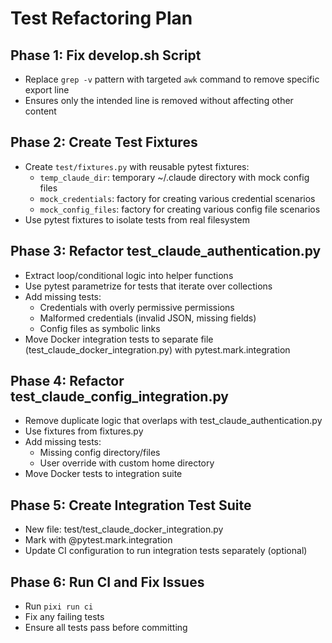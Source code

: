 # Test Refactoring Plan

## Phase 1: Fix develop.sh Script
- Replace `grep -v` pattern with targeted `awk` command to remove specific export line
- Ensures only the intended line is removed without affecting other content

## Phase 2: Create Test Fixtures
- Create `test/fixtures.py` with reusable pytest fixtures:
  - `temp_claude_dir`: temporary ~/.claude directory with mock config files
  - `mock_credentials`: factory for creating various credential scenarios
  - `mock_config_files`: factory for creating various config file scenarios
- Use pytest fixtures to isolate tests from real filesystem

## Phase 3: Refactor test_claude_authentication.py
- Extract loop/conditional logic into helper functions
- Use pytest parametrize for tests that iterate over collections
- Add missing tests:
  - Credentials with overly permissive permissions
  - Malformed credentials (invalid JSON, missing fields)
  - Config files as symbolic links
- Move Docker integration tests to separate file (test_claude_docker_integration.py) with pytest.mark.integration

## Phase 4: Refactor test_claude_config_integration.py
- Remove duplicate logic that overlaps with test_claude_authentication.py
- Use fixtures from fixtures.py
- Add missing tests:
  - Missing config directory/files
  - User override with custom home directory
- Move Docker tests to integration suite

## Phase 5: Create Integration Test Suite
- New file: test/test_claude_docker_integration.py
- Mark with @pytest.mark.integration
- Update CI configuration to run integration tests separately (optional)

## Phase 6: Run CI and Fix Issues
- Run `pixi run ci`
- Fix any failing tests
- Ensure all tests pass before committing
